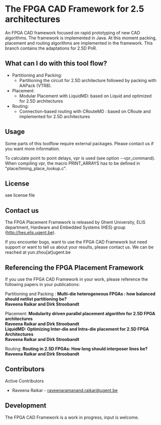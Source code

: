 The FPGA CAD Framework for 2.5 architectures
==============================

An FPGA CAD framework focused on rapid prototyping of new CAD algorithms.
The framework is implemented in Java. At this moment packing, placement and routing algorithms are implemented in the framework. This branch contains the adaptations for 2.5D PnR.


What can I do with this tool flow?
---------------

<ul>

<li>
Partitioning and Packing:
<ul>
  <li>Partitioning the circuit for 2.5D architecture followed by packing with AAPack (VTR8). </li>
</ul>
</li>

<li>
Placement:
<ul>
  <li> Modular Placement with LiquidMD: based on Liquid and optimized for 2.5D architectures</li>
</ul>
</li>

<li>
Routing:
<ul>
  <li>Connection-based routing with CRouteMD : based on CRoute and implemented for 2.5D architectures</li>
</ul>
</li>

</ul>

Usage
---------------

Some parts of this toolflow require external packages. Please contact us if you want more information.

To calculate point to point delays, vpr is used (see option --vpr_command). When compiling vpr, the macro PRINT_ARRAYS has to be defined in "place/timing_place_lookup.c".

License
---------------
see license file

Contact us
---------------
The FPGA Placement Framework is released by Ghent University, ELIS department, Hardware and Embedded Systems (HES) group (http://hes.elis.ugent.be).

If you encounter bugs, want to use the FPGA CAD Framework but need support or want to tell us about your results, please contact us. We can be reached at yun.zhou[at]ugent.be

Referencing the FPGA Placement Framework
---------------
If you use the FPGA CAD Framework in your work, please reference the following papers in your publications: <br>

Partitioning and Packing :
<b>Multi-die heterogeneous FPGAs : how balanced should netlist partitioning be?<br>
Raveena Raikar and Dirk Stroobandt</b> <br>

Placement:
<b>Modularity driven parallel placement algorithm for 2.5D FPGA architectures<br>
Raveena Raikar and Dirk Stroobandt</b> <br>
<b>LiquidMD: Optimizing Inter-die and Intra-die placement for 2.5D FPGA Architectures<br>
Raveena Raikar and Dirk Stroobandt</b> <br>

Routing:
<b>Routing in 2.5D FPGAs: How long should interposer lines be?<br>
Raveena Raikar and Dirk Stroobandt</b> <br>

Contributors
---------------
Active Contributors
<ul>
  <li>Raveena Raikar - <a href="mailto:raveenaramanand.raikar@ugent.be">raveenaramanand.raikar@ugent.be</a></li>
</ul>


Development
---------------
The FPGA CAD Framework is a work in progress, input is welcome.

